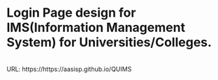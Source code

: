 <h1>Login Page design for IMS(Information Management System) for Universities/Colleges.</h1><br>
URL: https://https://aasisp.github.io/QUIMS
